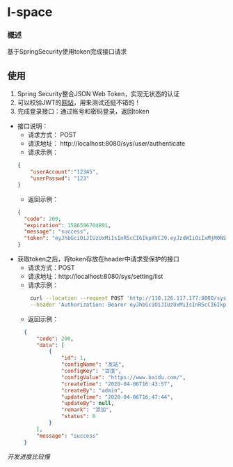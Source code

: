 # l-space

### 概述
基于SpringSecurity使用token完成接口请求
## 使用
1. Spring Security整合JSON Web Token，实现无状态的认证
2. 可以校验JWT的[网站](https://jwt.io/)，用来测试还挺不错的！
3. 完成登录接口：通过账号和密码登录，返回token
* 接口说明：
    * 请求方式： POST
    * 请求地址： http://localhost:8080/sys/user/authenticate
    * 请求示例：
    ```json
    {
    	"userAccount":"12345",
    	"userPasswd": "123"
    }
    ```
    * 返回示例：
    ```json
  {
      "code": 200,
      "expiration": 1586596704891,
      "message": "success",
      "token": "eyJhbGciOiJIUzUxMiIsInR5cCI6IkpXVCJ9.eyJzdWIiOiIxMjM0NSIsImV4cCI6MTU4NjU5NjcwNCwianRpIjoiNGU5YTYwMDgtNmIzNy1lZTE1LTEzOTctZjBlZjk0ZmFmNjNjIiwiaWF0IjoxNTg2NTkzMTk2LCJpc3MiOiJsLXNwYWNlIn0.kL3lQsPcdojN7ttfXxhAVDCZs4_OOmIAbl6SE00q4a5nwvz7nsedPEkyV5Is2lj1GoW5RbIfq1gThckWrNVvog"
  }
    ```
* 获取token之后，将token存放在header中请求受保护的接口
    * 请求方式：POST
    * 请求地址：http://localhost:8080/sys/setting/list
    * 请求示例：
    ```bash
        curl --location --request POST 'http://118.126.117.177:8080/sys/setting/list' \
        --header 'Authorization: Bearer eyJhbGciOiJIUzUxMiIsInR5cCI6IkpXVCJ9.eyJpc3MiOiJsLXNwYWNlIiwicm9sZSI6W10sImV4cCI6MTU4NjQwMjYwMiwiaWF0IjoxNTg2Mzk5MDA5LCJhY2NvdW50IjoiZGVtb0RhdGEiLCJqdGkiOiIyMWRhNzQ4Zi1lOWUzLTM2MzItNzYxNS0yOWRiN2YzNDUyNTgifQ.TQOfd7BqBUZxGvx9ccs6wS8BM5szQwgSOT1PkLPGZQpPur6k8mqzF_9BwArR8YDh3gv8GALQVM91Dmctsf61kQ'
    ```
    * 返回示例：
    ```json
      {
          "code": 200,
          "data": [
              {
                  "id": 1,
                  "configName": "友站",
                  "configKey": "百度",
                  "configValue": "https://www.baidu.com/",
                  "createTime": "2020-04-06T16:43:57",
                  "createBy": "admin",
                  "updateTime": "2020-04-06T16:47:44",
                  "updateBy": null,
                  "remark": "添加",
                  "status": 0
              }
          ],
          "message": "success"
      }
    ```

*开发进度比较慢*
